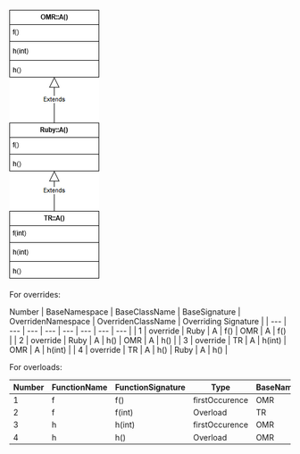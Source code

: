 ![Class Hierarchy](https://github.com/samasri/omr/blob/master/tools/compiler/OMRStatistics/doc/resources/Case3.png)

For overrides:

Number | BaseNamespace | BaseClassName | BaseSignature | OverridenNamespace | OverridenClassName | Overriding Signature |
| --- | --- | --- | --- | --- | --- | --- | --- |
| 1 | override | Ruby | A | f() | OMR | A | f() |
| 2 | override | Ruby | A | h() | OMR | A | h() |
| 3 | override | TR | A | h(int) | OMR | A | h(int) |
| 4 | override | TR | A | h() | Ruby | A | h() |

For overloads:

Number | FunctionName | FunctionSignature | Type | BaseNamespace | BaseClassName |
| --- | --- | --- | --- | --- | --- |
| 1 | f | f() | firstOccurence | OMR | A |
| 2 | f | f(int) | Overload | TR | A |
| 3 | h | h(int) | firstOccurence | OMR | A |
| 4 | h | h() | Overload | OMR | A |